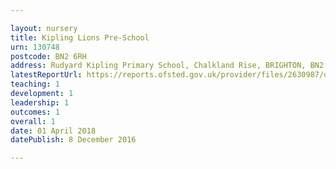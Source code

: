 ```yaml
---

layout: nursery
title: Kipling Lions Pre-School
urn: 130748
postcode: BN2 6RH
address: Rudyard Kipling Primary School, Chalkland Rise, BRIGHTON, BN2 6RH
latestReportUrl: https://reports.ofsted.gov.uk/provider/files/2630987/urn/130748.pdf
teaching: 1
development: 1
leadership: 1
outcomes: 1
overall: 1
date: 01 April 2018 
datePublish: 8 December 2016

---
```

